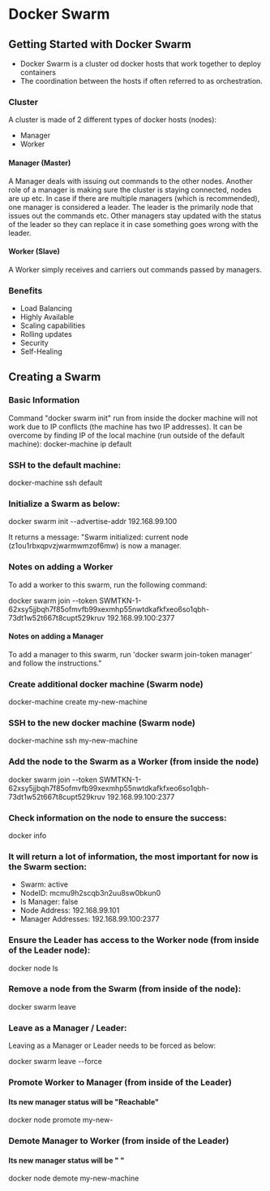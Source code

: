 # Docker Swarm
## Getting Started with Docker Swarm
- Docker Swarm is a cluster od docker hosts that work together to deploy containers
- The coordination between the hosts if often referred to as orchestration.

### Cluster
A cluster is made of 2 different types of docker hosts (nodes):
- Manager
- Worker

#### Manager (Master)
A Manager deals with issuing out commands to the other nodes.
Another role of a manager is making sure the cluster is staying connected, nodes are up etc.
In case if there are multiple managers (which is recommended), one manager is considered a leader.
The leader is the primarily node that issues out the commands etc.
Other managers stay updated with the status of the leader so they can replace it in case something goes
wrong with the leader.

#### Worker (Slave)
A Worker simply receives and carriers out commands passed by managers.

### Benefits
- Load Balancing
- Highly Available
- Scaling capabilities
- Rolling updates
- Security
- Self-Healing

## Creating a Swarm 
### Basic Information
Command "docker swarm init" run from inside the docker machine will not work due to IP conflicts (the machine has two IP addresses).
It can be overcome by finding IP of the local machine (run outside of the default machine):
docker-machine ip default 

### SSH to the default machine:
docker-machine ssh default

### Initialize a Swarm as below:
docker swarm init --advertise-addr 192.168.99.100

It returns a message:
"Swarm initialized: current node (z1ou1rbxqpvzjwarmwmzof6mw) is now a manager. 
### Notes on adding a Worker
To add a worker to this swarm, run the following command:

docker swarm join --token SWMTKN-1-62xsy5jjbqh7f85ofmvfb99xexmhp55nwtdkafkfxeo6so1qbh-73dt1w52t667t8cupt529kruv 192.168.99.100:2377                                   

#### Notes on adding a Manager
To add a manager to this swarm, run 'docker swarm join-token manager' and follow the instructions."

### Create additional docker machine (Swarm node)
docker-machine create my-new-machine

### SSH to the new docker machine (Swarm node)
docker-machine ssh my-new-machine

### Add the node to the Swarm as a Worker (from inside the node)
docker swarm join --token SWMTKN-1-62xsy5jjbqh7f85ofmvfb99xexmhp55nwtdkafkfxeo6so1qbh-73dt1w52t667t8cupt529kruv 192.168.99.100:2377

### Check information on the node to ensure the success:
docker info

### It will return a lot of information, the most important for now is the Swarm section:
- Swarm: active 
- NodeID: mcmu9h2scqb3n2uu8sw0bkun0  
- Is Manager: false          
- Node Address: 192.168.99.101   
- Manager Addresses: 192.168.99.100:2377  

### Ensure the Leader has access to the Worker node (from inside of the Leader node):
docker node ls

### Remove a node from the Swarm (from inside of the node):
docker swarm leave

### Leave as a Manager / Leader:
Leaving as a Manager or Leader needs to be forced as below:

docker swarm leave --force

### Promote Worker to Manager (from inside of the Leader)
#### Its new manager status will be "Reachable"
docker node promote my-new-

### Demote Manager to Worker (from inside of the Leader)
#### Its new manager status will be " "
docker node demote my-new-machine